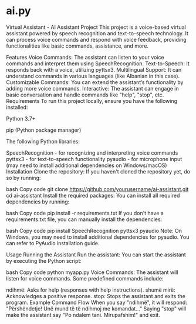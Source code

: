 # ai.py
Virtual Assistant - AI Assistant Project
This project is a voice-based virtual assistant powered by speech recognition and text-to-speech technology. It can process voice commands and respond with voice feedback, providing functionalities like basic commands, assistance, and more.

Features
Voice Commands: The assistant can listen to your voice commands and interpret them using SpeechRecognition.
Text-to-Speech: It responds back with a voice, utilizing pyttsx3.
Multilingual Support: It can understand commands in various languages (like Albanian in this case).
Customizable Commands: You can extend the assistant’s functionality by adding more voice commands.
Interactive: The assistant can engage in basic conversation and handle commands like "help", "stop", etc.
Requirements
To run this project locally, ensure you have the following installed:

Python 3.7+

pip (Python package manager)

The following Python libraries:

SpeechRecognition - for recognizing and interpreting voice commands
pyttsx3 - for text-to-speech functionality
pyaudio - for microphone input (may need to install additional dependencies on Windows/macOS)
Installation
Clone the repository: If you haven't cloned the repository yet, do so by running:

bash
Copy code
git clone https://github.com/yourusername/ai-assistant.git
cd ai-assistant
Install the required packages: You can install all required dependencies by running:

bash
Copy code
pip install -r requirements.txt
If you don't have a requirements.txt file, you can manually install the dependencies:

bash
Copy code
pip install SpeechRecognition pyttsx3 pyaudio
Note: On Windows, you may need to install additional dependencies for pyaudio. You can refer to PyAudio installation guide.

Usage
Running the Assistant
Run the assistant: You can start the assistant by executing the Python script:

bash
Copy code
python myapp.py
Voice Commands: The assistant will listen for voice commands. Some predefined commands include:

ndihmë: Asks for help (responses with help instructions).
shumë mirë: Acknowledges a positive response.
stop: Stops the assistant and exits the program.
Example Command Flow
When you say "ndihmë", it will respond: "Përshëndetje! Unë mund të të ndihmoj me komandat..."
Saying "stop" will make the assistant say "Po ndalem tani. Mirupafshim!" and exit.
